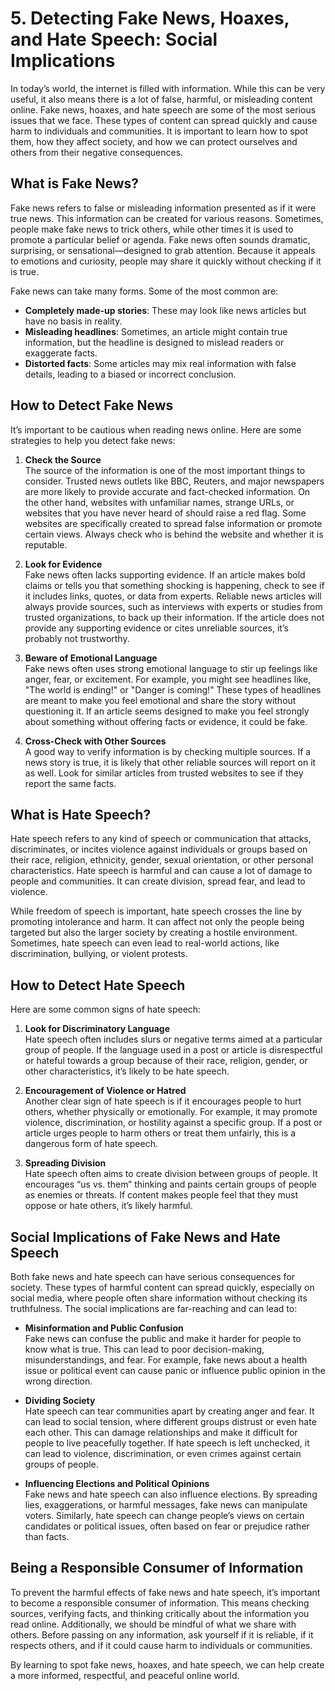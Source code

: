 # 5. Detecting Fake News, Hoaxes, and Hate Speech: Social Implications

In today’s world, the internet is filled with information. While this can be very useful, it also means there is a lot of false, harmful, or misleading content online. Fake news, hoaxes, and hate speech are some of the most serious issues that we face. These types of content can spread quickly and cause harm to individuals and communities. It is important to learn how to spot them, how they affect society, and how we can protect ourselves and others from their negative consequences.

## What is Fake News?

Fake news refers to false or misleading information presented as if it were true news. This information can be created for various reasons. Sometimes, people make fake news to trick others, while other times it is used to promote a particular belief or agenda. Fake news often sounds dramatic, surprising, or sensational—designed to grab attention. Because it appeals to emotions and curiosity, people may share it quickly without checking if it is true.

Fake news can take many forms. Some of the most common are:

- **Completely made-up stories**: These may look like news articles but have no basis in reality.
- **Misleading headlines**: Sometimes, an article might contain true information, but the headline is designed to mislead readers or exaggerate facts.
- **Distorted facts**: Some articles may mix real information with false details, leading to a biased or incorrect conclusion.

## How to Detect Fake News

It’s important to be cautious when reading news online. Here are some strategies to help you detect fake news:

1. **Check the Source**  
   The source of the information is one of the most important things to consider. Trusted news outlets like BBC, Reuters, and major newspapers are more likely to provide accurate and fact-checked information. On the other hand, websites with unfamiliar names, strange URLs, or websites that you have never heard of should raise a red flag. Some websites are specifically created to spread false information or promote certain views. Always check who is behind the website and whether it is reputable.

2. **Look for Evidence**  
   Fake news often lacks supporting evidence. If an article makes bold claims or tells you that something shocking is happening, check to see if it includes links, quotes, or data from experts. Reliable news articles will always provide sources, such as interviews with experts or studies from trusted organizations, to back up their information. If the article does not provide any supporting evidence or cites unreliable sources, it’s probably not trustworthy.

3. **Beware of Emotional Language**  
   Fake news often uses strong emotional language to stir up feelings like anger, fear, or excitement. For example, you might see headlines like, "The world is ending!" or "Danger is coming!" These types of headlines are meant to make you feel emotional and share the story without questioning it. If an article seems designed to make you feel strongly about something without offering facts or evidence, it could be fake.

4. **Cross-Check with Other Sources**  
   A good way to verify information is by checking multiple sources. If a news story is true, it is likely that other reliable sources will report on it as well. Look for similar articles from trusted websites to see if they report the same facts.

## What is Hate Speech?

Hate speech refers to any kind of speech or communication that attacks, discriminates, or incites violence against individuals or groups based on their race, religion, ethnicity, gender, sexual orientation, or other personal characteristics. Hate speech is harmful and can cause a lot of damage to people and communities. It can create division, spread fear, and lead to violence.

While freedom of speech is important, hate speech crosses the line by promoting intolerance and harm. It can affect not only the people being targeted but also the larger society by creating a hostile environment. Sometimes, hate speech can even lead to real-world actions, like discrimination, bullying, or violent protests.

## How to Detect Hate Speech

Here are some common signs of hate speech:

1. **Look for Discriminatory Language**  
   Hate speech often includes slurs or negative terms aimed at a particular group of people. If the language used in a post or article is disrespectful or hateful towards a group because of their race, religion, gender, or other characteristics, it’s likely to be hate speech.

2. **Encouragement of Violence or Hatred**  
   Another clear sign of hate speech is if it encourages people to hurt others, whether physically or emotionally. For example, it may promote violence, discrimination, or hostility against a specific group. If a post or article urges people to harm others or treat them unfairly, this is a dangerous form of hate speech.

3. **Spreading Division**  
   Hate speech often aims to create division between groups of people. It encourages “us vs. them” thinking and paints certain groups of people as enemies or threats. If content makes people feel that they must oppose or hate others, it’s likely harmful.

## Social Implications of Fake News and Hate Speech

Both fake news and hate speech can have serious consequences for society. These types of harmful content can spread quickly, especially on social media, where people often share information without checking its truthfulness. The social implications are far-reaching and can lead to:

- **Misinformation and Public Confusion**  
   Fake news can confuse the public and make it harder for people to know what is true. This can lead to poor decision-making, misunderstandings, and fear. For example, fake news about a health issue or political event can cause panic or influence public opinion in the wrong direction.

- **Dividing Society**  
   Hate speech can tear communities apart by creating anger and fear. It can lead to social tension, where different groups distrust or even hate each other. This can damage relationships and make it difficult for people to live peacefully together. If hate speech is left unchecked, it can lead to violence, discrimination, or even crimes against certain groups of people.

- **Influencing Elections and Political Opinions**  
   Fake news and hate speech can also influence elections. By spreading lies, exaggerations, or harmful messages, fake news can manipulate voters. Similarly, hate speech can change people’s views on certain candidates or political issues, often based on fear or prejudice rather than facts.

## Being a Responsible Consumer of Information

To prevent the harmful effects of fake news and hate speech, it’s important to become a responsible consumer of information. This means checking sources, verifying facts, and thinking critically about the information you read online. Additionally, we should be mindful of what we share with others. Before passing on any information, ask yourself if it is reliable, if it respects others, and if it could cause harm to individuals or communities.

By learning to spot fake news, hoaxes, and hate speech, we can help create a more informed, respectful, and peaceful online world.